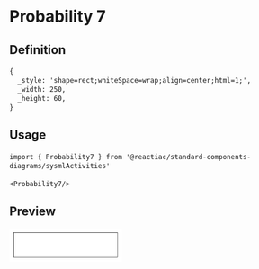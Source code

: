 # Probability 7

## Definition

```
{
  _style: 'shape=rect;whiteSpace=wrap;align=center;html=1;',
  _width: 250,
  _height: 60,
}
```

## Usage

```
import { Probability7 } from '@reactiac/standard-components-diagrams/sysmlActivities'

<Probability7/>
```

## Preview

<img src="./probability-7.png" width="200"/>
